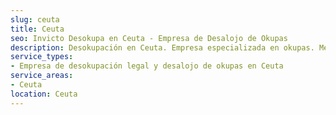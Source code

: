 ```yaml
---
slug: ceuta
title: Ceuta
seo: Invicto Desokupa en Ceuta - Empresa de Desalojo de Okupas
description: Desokupación en Ceuta. Empresa especializada en okupas. Mediación legal y desalojo express. Presupuesto gratuito.
service_types:
- Empresa de desokupación legal y desalojo de okupas en Ceuta
service_areas:
- Ceuta
location: Ceuta
---
```


